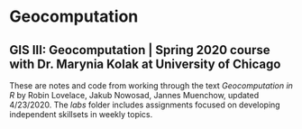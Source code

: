 # Geocomputation
## GIS III: Geocomputation | Spring 2020 course with Dr. Marynia Kolak at University of Chicago

These are notes and code from working through the text *Geocomputation in R* by Robin Lovelace, Jakub Nowosad, Jannes Muenchow, updated 4/23/2020. The *labs* folder includes assignments focused on developing independent skillsets in weekly topics.

